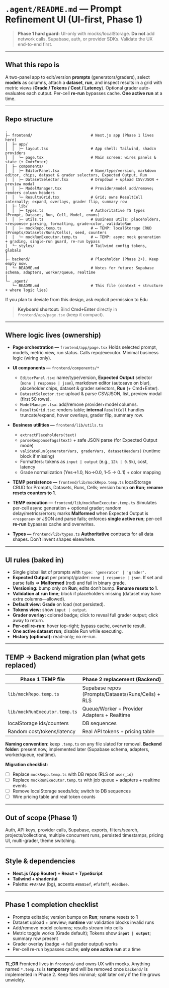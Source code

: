 # `.agent/README.md` — Prompt Refinement UI (UI-first, Phase 1)

> **Phase 1 hard guard:** UI-only with mocks/localStorage. **Do not** add network calls, Supabase, auth, or provider SDKs. Validate the UX end-to-end first.

---

## What this repo is

A two-panel app to edit/version **prompts** (generators/graders), select **models** as columns, attach a **dataset**, **run**, and inspect results in a grid with metric views (**Grade / Tokens / Cost / Latency**). Optional grader auto-evaluates each output. Per-cell **re-run** bypasses cache. **One active run** at a time.

---

## Repo structure

```
.
├─ frontend/                          # Next.js app (Phase 1 lives here)
│  ├─ app/
│  │  ├─ layout.tsx                   # App shell: Tailwind, shadcn providers
│  │  └─ page.tsx                     # Main screen: wires panels & state (+ Cmd+Enter)
│  ├─ components/
│  │  ├─ EditorPanel.tsx              # Name/type/version, markdown editor, chips, dataset & grader selectors, Expected Output, Run
│  │  ├─ DatasetSelector.tsx          # Dropdown + upload CSV/JSON + preview modal
│  │  ├─ ModelManager.tsx             # Provider/model add/remove; renders column headers
│  │  └─ ResultsGrid.tsx              # Grid; owns ResultCell internally; expand, overlays, grader flip, summary row
│  ├─ lib/
│  │  ├─ types.ts                     # Authoritative TS types (Prompt, Dataset, Run, Cell, Model, enums)
│  │  ├─ utils.ts                     # Business utils: placeholders, <response> parsing, formatting, grade→color, validateRun
│  │  ├─ mockRepo.temp.ts             # ⟵ TEMP: localStorage CRUD (Prompts/Datasets/Runs/Cells), seed, counters
│  │  └─ mockRunExecutor.temp.ts      # ⟵ TEMP: async mock generation + grading, single-run guard, re-run bypass
│  └─ styles/                         # Tailwind config tokens, globals
│
├─ backend/                           # Placeholder (Phase 2+). Keep empty now.
│  └─ README.md                       # Notes for future: Supabase schema, adapters, worker/queue, realtime
│
└─ .agent/
   └─ README.md                       # This file (context + structure + where logic lies)
```

If you plan to deviate from this design, ask explicit permission to Edu

> **Keyboard shortcut:** Bind **Cmd+Enter** directly in `frontend/app/page.tsx` (keep it compact).

---

## Where logic lives (ownership)

* **Page orchestration —** `frontend/app/page.tsx`
  Holds selected prompt, models, metric view, run status. Calls repo/executor. Minimal business logic (wiring only).

* **UI components —** `frontend/components/*`

  * `EditorPanel.tsx`: name/type/version, **Expected Output** selector (`none | response | json`), markdown editor (autosave on blur), placeholder chips, dataset & grader selectors, **Run** (+ Cmd+Enter).
  * `DatasetSelector.tsx`: upload & parse CSV/JSON, list, preview modal (first 50 rows).
  * `ModelManager.tsx`: add/remove provider+model columns.
  * `ResultsGrid.tsx`: renders table; **internal** `ResultCell` handles truncate/expand, hover overlays, grader flip, summary row.

* **Business utilities —** `frontend/lib/utils.ts`

  * `extractPlaceholders(text)`
  * `parseResponseTags(text)` + safe JSON parse (for Expected Output mode)
  * `validateRun(generatorVars, graderVars, datasetHeaders)` (runtime block if missing)
  * Formatters: tokens as `input | output` (e.g., `12k | 0.5k`), cost, latency
  * Grade normalization (Yes→1.0, No→0.0, 1–5 → 0..1) + color mapping

* **TEMP persistence —** `frontend/lib/mockRepo.temp.ts`
  localStorage CRUD for Prompts, Datasets, Runs, Cells; version bump **on Run**; **rename resets counters to 1**.

* **TEMP execution —** `frontend/lib/mockRunExecutor.temp.ts`
  Simulates per-cell async generation + optional grader; random delay/metrics/errors; marks **Malformed** when Expected Output is `<response>` or JSON and parse fails; enforces **single active run**; per-cell **re-run** bypasses cache and overwrites.

* **Types —** `frontend/lib/types.ts`
  **Authoritative** contracts for all data shapes. Don’t invent shapes elsewhere.

---

## UI rules (baked in)

* Single global list of prompts with `type: 'generator' | 'grader'`.
* **Expected Output** per prompt/grader: `none | response | json`. If set and parse fails ⇒ **Malformed** (red) and fail in binary grade.
* **Versioning:** bump only on **Run**; edits don’t bump. **Rename resets to 1**.
* **Validation at run time**; block if placeholders missing (dataset may have extra columns—allowed).
* **Default view:** **Grade** on load (not persisted).
* **Tokens view:** show `input | output`.
* **Grader overlay:** colored badge; click to reveal full grader output; click away to return.
* **Per-cell re-run:** hover top-right; bypass cache, overwrite result.
* **One active dataset run**; disable Run while executing.
* **History (optional):** read-only; no re-run.

---

## TEMP → Backend migration plan (what gets replaced)

| Phase 1 TEMP file             | Phase 2 replacement (Backend)                      |
| ----------------------------- | -------------------------------------------------- |
| `lib/mockRepo.temp.ts`        | Supabase repos (Prompts/Datasets/Runs/Cells) + RLS |
| `lib/mockRunExecutor.temp.ts` | Queue/Worker + Provider Adapters + Realtime        |
| localStorage ids/counters     | DB sequences                                       |
| Random cost/tokens/latency    | Real API tokens + pricing table                    |

**Naming convention:** keep `.temp.ts` on any file slated for removal.
**Backend folder:** present now, implemented later (Supabase schema, adapters, worker/queue, realtime).

**Migration checklist:**

* [ ] Replace `mockRepo.temp.ts` with DB repos (RLS on `user_id`)
* [ ] Replace `mockRunExecutor.temp.ts` with job queue + adapters + realtime events
* [ ] Remove localStorage seeds/ids; switch to DB sequences
* [ ] Wire pricing table and real token counts

---

## Out of scope (Phase 1)

Auth, API keys, provider calls, Supabase, exports, filters/search, projects/collections, multiple concurrent runs, persisted timestamps, pricing UI, multi-grader, theme switching.

---

## Style & dependencies

* **Next.js (App Router) + React + TypeScript**
* **Tailwind + shadcn/ui**
* Palette: `#FAFAFA` (bg), accents `#8685ef`, `#faf8ff`, `#dedbee`.

---

## Phase 1 completion checklist

* Prompts editable; version bumps on **Run**; rename resets to **1**
* Dataset upload + preview; **runtime** var validation blocks invalid runs
* Add/remove model columns; results stream into cells
* Metric toggle works (Grade default); Tokens show **`input | output`**; summary row present
* Grader overlay (badge → full grader output) works
* Per-cell re-run bypasses cache; **only one active run** at a time

---

**TL;DR**
Frontend lives in `frontend/` and owns UX with mocks. Anything named `*.temp.ts` is **temporary** and will be removed once `backend/` is implemented in Phase 2. Keep files minimal; split later only if the file grows unwieldy.
